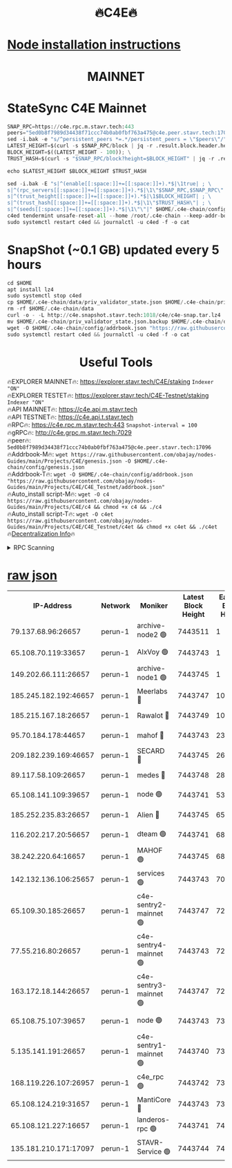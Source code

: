 <h1 align="center"> 🔥C4E🔥</h1>

[Node installation instructions](https://github.com/obajay/nodes-Guides/tree/main/Projects/C4E)
=

<h1 align="center"> MAINNET</h1>

# StateSync C4E Mainnet
```python
SNAP_RPC=https://c4e.rpc.m.stavr.tech:443
peers="5ed0b8f7989d34438f71ccc74b0ab0fbf763a475@c4e.peer.stavr.tech:17096"
sed -i.bak -e "s/^persistent_peers *=.*/persistent_peers = \"$peers\"/" $HOME/.c4e-chain/config/config.toml
LATEST_HEIGHT=$(curl -s $SNAP_RPC/block | jq -r .result.block.header.height); \
BLOCK_HEIGHT=$((LATEST_HEIGHT - 100)); \
TRUST_HASH=$(curl -s "$SNAP_RPC/block?height=$BLOCK_HEIGHT" | jq -r .result.block_id.hash)

echo $LATEST_HEIGHT $BLOCK_HEIGHT $TRUST_HASH

sed -i.bak -E "s|^(enable[[:space:]]+=[[:space:]]+).*$|\1true| ; \
s|^(rpc_servers[[:space:]]+=[[:space:]]+).*$|\1\"$SNAP_RPC,$SNAP_RPC\"| ; \
s|^(trust_height[[:space:]]+=[[:space:]]+).*$|\1$BLOCK_HEIGHT| ; \
s|^(trust_hash[[:space:]]+=[[:space:]]+).*$|\1\"$TRUST_HASH\"| ; \
s|^(seeds[[:space:]]+=[[:space:]]+).*$|\1\"\"|" $HOME/.c4e-chain/config/config.toml
c4ed tendermint unsafe-reset-all --home /root/.c4e-chain --keep-addr-book
sudo systemctl restart c4ed && journalctl -u c4ed -f -o cat
```
# SnapShot (~0.1 GB) updated every 5 hours
```python
cd $HOME
apt install lz4
sudo systemctl stop c4ed
cp $HOME/.c4e-chain/data/priv_validator_state.json $HOME/.c4e-chain/priv_validator_state.json.backup
rm -rf $HOME/.c4e-chain/data
curl -o - -L http://c4e.snapshot.stavr.tech:1018/c4e/c4e-snap.tar.lz4 | lz4 -c -d - | tar -x -C $HOME/.c4e-chain --strip-components 2
mv $HOME/.c4e-chain/priv_validator_state.json.backup $HOME/.c4e-chain/data/priv_validator_state.json
wget -O $HOME/.c4e-chain/config/addrbook.json "https://raw.githubusercontent.com/obajay/nodes-Guides/main/Projects/C4E/addrbook.json"
sudo systemctl restart c4ed && journalctl -u c4ed -f -o cat
```
 <h1 align="center"> Useful Tools</h1>

🔥EXPLORER MAINNET🔥:  https://explorer.stavr.tech/C4E/staking            `Indexer "ON"` \
🔥EXPLORER TESTET🔥:   https://explorer.stavr.tech/C4E-Testnet/staking     `Indexer "ON"` \
🔥API MAINNET🔥:       https://c4e.api.m.stavr.tech \
🔥API TESTNET🔥:       https://c4e.api.t.stavr.tech \
🔥RPC🔥:               https://c4e.rpc.m.stavr.tech:443                  `Snapshot-interval = 100` \
🔥gRPC🔥:              http://c4e.grpc.m.stavr.tech:7029 \
🔥peer🔥:              `5ed0b8f7989d34438f71ccc74b0ab0fbf763a475@c4e.peer.stavr.tech:17096` \
🔥Addrbook-M🔥:    ```wget https://raw.githubusercontent.com/obajay/nodes-Guides/main/Projects/C4E/genesis.json -O $HOME/.c4e-chain/config/genesis.json``` \
🔥Addrbook-T🔥:    ```wget -O $HOME/.c4e-chain/config/addrbook.json "https://raw.githubusercontent.com/obajay/nodes-Guides/main/Projects/C4E/C4E_Testnet/addrbook.json"``` \
🔥Auto_install script-M🔥: ```wget -O c4 https://raw.githubusercontent.com/obajay/nodes-Guides/main/Projects/C4E/c4 && chmod +x c4 && ./c4``` \
🔥Auto_install script-T🔥: ```wget -O c4et https://raw.githubusercontent.com/obajay/nodes-Guides/main/Projects/C4E/C4E_Testnet/c4et && chmod +x c4et && ./c4et``` \
🔥[Decentralization Info](https://github.com/obajay/StateSync-snapshots/tree/main/Projects/C4E/Decentralization)🔥




<details>
<summary>RPC Scanning</summary>

<h2 align="center"> We scan nodes in real time every 4 hours. And we provide the final result of RPC endpoints.
We cannot influence the operation of these nodes in any way. </h2>


```python
If Voting Power is higher than 0 --> then the Node is a validator of the network and may be subject to attack and be a potential threat to the chain.
```
```python
We marked such validators with a red symbol
```

</details>

[raw json](https://rpc-check.c4e.stavr.tech/c4e/rpc-c4e-result.json)
=



<table><tr><th>IP-Address</th><th>Network</th><th>Moniker</th><th>Latest Block Height</th><th>Earliest Block Height</th><th>Catching Up</th><th>Tx Index</th><th>Voting Power</th><th>Scan Time</th></tr><tr><td>79.137.68.96:26657</td><td>perun-1</td><td>archive-node2 🟢</td><td>7443511</td><td>1</td><td>False</td><td>on</td><td>0</td><td>2024-03-04T15:11:18.350504495UTC</td></tr><tr><td>65.108.70.119:33657</td><td>perun-1</td><td>AlxVoy 🟢</td><td>7443743</td><td>1</td><td>False</td><td>on</td><td>0</td><td>2024-03-04T15:11:32.514402634UTC</td></tr><tr><td>149.202.66.111:26657</td><td>perun-1</td><td>archive-node1 🟢</td><td>7443745</td><td>1</td><td>False</td><td>on</td><td>0</td><td>2024-03-04T15:11:48.828767916UTC</td></tr><tr><td>185.245.182.192:46657</td><td>perun-1</td><td>Meerlabs 🔴</td><td>7443747</td><td>1051501</td><td>False</td><td>on</td><td>344614</td><td>2024-03-04T15:11:55.947002930UTC</td></tr><tr><td>185.215.167.18:26657</td><td>perun-1</td><td>Rawalot 🔴</td><td>7443749</td><td>1090501</td><td>False</td><td>on</td><td>450091</td><td>2024-03-04T15:12:09.100737395UTC</td></tr><tr><td>95.70.184.178:44657</td><td>perun-1</td><td>mahof 🔴</td><td>7443743</td><td>2342001</td><td>False</td><td>off</td><td>1356400</td><td>2024-03-04T15:11:31.867414206UTC</td></tr><tr><td>209.182.239.169:46657</td><td>perun-1</td><td>SECARD 🔴</td><td>7443745</td><td>2616101</td><td>False</td><td>off</td><td>749308</td><td>2024-03-04T15:11:44.179066312UTC</td></tr><tr><td>89.117.58.109:26657</td><td>perun-1</td><td>medes 🔴</td><td>7443748</td><td>2826001</td><td>False</td><td>off</td><td>891025</td><td>2024-03-04T15:12:02.671057891UTC</td></tr><tr><td>65.108.141.109:39657</td><td>perun-1</td><td>node 🟢</td><td>7443741</td><td>5303301</td><td>False</td><td>on</td><td>0</td><td>2024-03-04T15:11:20.687900914UTC</td></tr><tr><td>185.252.235.83:26657</td><td>perun-1</td><td>Alien 🔴</td><td>7443745</td><td>6502501</td><td>False</td><td>on</td><td>648215</td><td>2024-03-04T15:11:49.160491591UTC</td></tr><tr><td>116.202.217.20:56657</td><td>perun-1</td><td>dteam 🟢</td><td>7443741</td><td>6800901</td><td>False</td><td>on</td><td>0</td><td>2024-03-04T15:11:18.044941457UTC</td></tr><tr><td>38.242.220.64:16657</td><td>perun-1</td><td>MAHOF 🟢</td><td>7443745</td><td>6885501</td><td>False</td><td>on</td><td>0</td><td>2024-03-04T15:11:46.521633156UTC</td></tr><tr><td>142.132.136.106:25657</td><td>perun-1</td><td>services 🟢</td><td>7443743</td><td>7012001</td><td>False</td><td>on</td><td>0</td><td>2024-03-04T15:11:35.119293398UTC</td></tr><tr><td>65.109.30.185:26657</td><td>perun-1</td><td>c4e-sentry2-mainnet 🟢</td><td>7443747</td><td>7284001</td><td>False</td><td>on</td><td>0</td><td>2024-03-04T15:11:55.641361965UTC</td></tr><tr><td>77.55.216.80:26657</td><td>perun-1</td><td>c4e-sentry4-mainnet 🟢</td><td>7443743</td><td>7297001</td><td>False</td><td>on</td><td>0</td><td>2024-03-04T15:11:32.198469242UTC</td></tr><tr><td>163.172.18.144:26657</td><td>perun-1</td><td>c4e-sentry3-mainnet 🟢</td><td>7443747</td><td>7297001</td><td>False</td><td>on</td><td>0</td><td>2024-03-04T15:11:56.218951558UTC</td></tr><tr><td>65.108.75.107:39657</td><td>perun-1</td><td>node 🟢</td><td>7443743</td><td>7300001</td><td>False</td><td>on</td><td>0</td><td>2024-03-04T15:11:35.414972522UTC</td></tr><tr><td>5.135.141.191:26657</td><td>perun-1</td><td>c4e-sentry1-mainnet 🟢</td><td>7443740</td><td>7300501</td><td>False</td><td>on</td><td>0</td><td>2024-03-04T15:11:17.478711004UTC</td></tr><tr><td>168.119.226.107:26957</td><td>perun-1</td><td>c4e_rpc 🟢</td><td>7443742</td><td>7343742</td><td>False</td><td>on</td><td>0</td><td>2024-03-04T15:11:25.003721310UTC</td></tr><tr><td>65.108.124.219:31657</td><td>perun-1</td><td>MantiCore 🔴</td><td>7443743</td><td>7343743</td><td>False</td><td>off</td><td>729762</td><td>2024-03-04T15:11:31.454184128UTC</td></tr><tr><td>65.108.121.227:16657</td><td>perun-1</td><td>landeros-rpc 🟢</td><td>7443741</td><td>7435901</td><td>False</td><td>on</td><td>0</td><td>2024-03-04T15:11:17.785180307UTC</td></tr><tr><td>135.181.210.171:17097</td><td>perun-1</td><td>STAVR-Service 🟢</td><td>7443744</td><td>7442001</td><td>False</td><td>on</td><td>0</td><td>2024-03-04T15:11:35.728784509UTC</td></tr></table>
